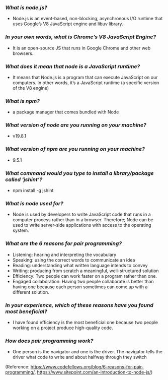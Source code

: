 ### *What is node.js?* ###

- Node.js is an event-based, non-blocking, asynchronous I/O runtime that uses Google’s V8 JavaScript engine and libuv library.

### *In your own words, what is Chrome’s V8 JavaScript Engine?* ###

- It is an open-source JS that runs in Google Chrome and other web browsers.

### *What does it mean that node is a JavaScript runtime?* ###

- It means that Node.js is a program that can execute JavaScript on our computers. In other words, it’s a JavaScript runtime (a specific version of the V8 engine)

### *What is npm?* ###

- a package manager that comes bundled with Node

### *What version of node are you running on your machine?* ###

- v19.8.1


### *What version of npm are you running on your machine?* ###

- 9.5.1

### *What command would you type to install a library/package called ‘jshint’?* ###

- npm install -g jshint


### *What is node used for?* ###

- Node is used by developers to write JavaScript code that runs in a computer process rather than in a browser. Therefore; Node can be used to write server-side applications with access to the operating system.

### *What are the 6 reasons for pair programming?* ###

- Listening: hearing and interpreting the vocabulary
- Speaking: using the correct words to communicate an idea
- Reading: understanding what written language intends to convey
- Writing: producing from scratch a meaningful, well-structured solution
- Efficiency: Two people can work faster on a program rather than one.
- Engaged collaboration: Having two people collaborate is better than having one because each person sometimes can come up with a different solution.

### *In your experience, which of these reasons have you found most beneficial?* ###

- I have found efficiency is the most beneficial one because two people working on a project produce high-quality code.

### *How does pair programming work?* ###

- One person is the navigator and one is the driver. The navigator tells the driver what code to write and about halfway through they switch

(Reference: https://www.codefellows.org/blog/6-reasons-for-pair-programming/, https://www.sitepoint.com/an-introduction-to-node-js/)